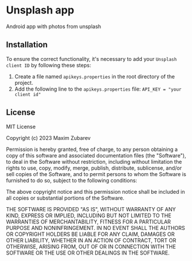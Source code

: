 # Unsplash app

Android app with photos from unsplash

## Installation

To ensure the correct functionality, it's necessary to add your `Unsplash client ID` by following these steps:

1. Create a file named `apikeys.properties` in the root directory of the project.
2. Add the following line to the `apikeys.properties` file: `API_KEY = "your client id"`

## License

MIT License

Copyright (c) 2023 Maxim Zubarev

Permission is hereby granted, free of charge, to any person obtaining a copy
of this software and associated documentation files (the "Software"), to deal
in the Software without restriction, including without limitation the rights
to use, copy, modify, merge, publish, distribute, sublicense, and/or sell
copies of the Software, and to permit persons to whom the Software is
furnished to do so, subject to the following conditions:

The above copyright notice and this permission notice shall be included in all
copies or substantial portions of the Software.

THE SOFTWARE IS PROVIDED "AS IS", WITHOUT WARRANTY OF ANY KIND, EXPRESS OR
IMPLIED, INCLUDING BUT NOT LIMITED TO THE WARRANTIES OF MERCHANTABILITY,
FITNESS FOR A PARTICULAR PURPOSE AND NONINFRINGEMENT. IN NO EVENT SHALL THE
AUTHORS OR COPYRIGHT HOLDERS BE LIABLE FOR ANY CLAIM, DAMAGES OR OTHER
LIABILITY, WHETHER IN AN ACTION OF CONTRACT, TORT OR OTHERWISE, ARISING FROM,
OUT OF OR IN CONNECTION WITH THE SOFTWARE OR THE USE OR OTHER DEALINGS IN THE
SOFTWARE.
